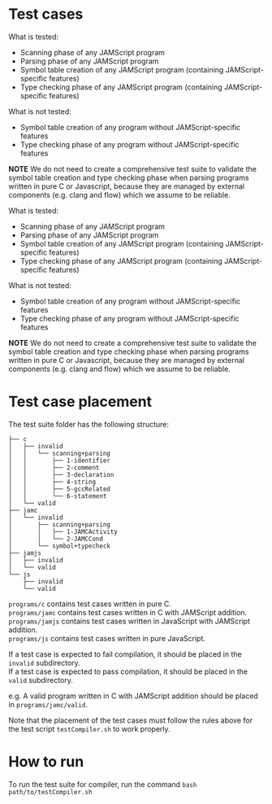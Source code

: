 # Test cases

What is tested: 
- Scanning phase of any JAMScript program
- Parsing phase of any JAMScript program
- Symbol table creation of any JAMScript program (containing JAMScript-specific features)
- Type checking phase of any JAMScript program (containing JAMScript-specific features)

What is not tested:
- Symbol table creation of any program without JAMScript-specific features
- Type checking phase of any program without JAMScript-specific features
  
**NOTE**
We do not need to create a comprehensive test suite to validate the symbol table creation and type checking phase when parsing programs written in pure C or Javascript, because they are managed by external components (e.g. clang and flow) which we assume to be reliable.    


What is tested: 
- Scanning phase of any JAMScript program
- Parsing phase of any JAMScript program
- Symbol table creation of any JAMScript program (containing JAMScript-specific features)
- Type checking phase of any JAMScript program (containing JAMScript-specific features)

What is not tested:
- Symbol table creation of any program without JAMScript-specific features
- Type checking phase of any program without JAMScript-specific features
  
**NOTE**
We do not need to create a comprehensive test suite to validate the symbol table creation and type checking phase when parsing programs written in pure C or Javascript, because they are managed by external components (e.g. clang and flow) which we assume to be reliable.    


# Test case placement
The test suite folder has the following structure:
```
├── c
│   ├── invalid
│   │   └── scanning+parsing
│   │       ├── 1-identifier
│   │       ├── 2-comment
│   │       ├── 3-declaration
│   │       ├── 4-string
│   │       ├── 5-gccRelated
│   │       └── 6-statement
│   └── valid
├── jamc
│   └── invalid
│       ├── scanning+parsing
│       │   ├── 1-JAMCActivity
│       │   └── 2-JAMCCond
│       └── symbol+typecheck
├── jamjs
│   ├── invalid
│   └── valid
└── js
    ├── invalid
    └── valid
```

`programs/c` contains test cases written in pure C. <br>
`programs/jamc` contains test cases written in C with JAMScript addition. <br>
`programs/jamjs` contains test cases written in JavaScript with JAMScript addition. <br>
`programs/js` contains test cases written in pure JavaScript. <br>

If a test case is expected to fail compilation, it should be placed in the `invalid` subdirectory. <br>
If a test case is expected to pass compilation, it should be placed in the `valid` subdirectory. <br>

e.g. A valid program written in C with JAMScript addition should be placed in `programs/jamc/valid`.

Note that the placement of the test cases must follow the rules above for the test script `testCompiler.sh` to work properly.


# How to run

To run the test suite for compiler, run the command `bash path/to/testCompiler.sh`